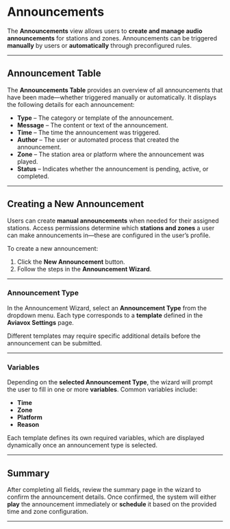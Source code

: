 # Announcements

The **Announcements** view allows users to **create and manage audio announcements** for stations and zones.
Announcements can be triggered **manually** by users or **automatically** through preconfigured rules.

---

## Announcement Table

The **Announcements Table** provides an overview of all announcements that have been made—whether triggered manually or automatically.
It displays the following details for each announcement:

* **Type** – The category or template of the announcement.
* **Message** – The content or text of the announcement.
* **Time** – The time the announcement was triggered.
* **Author** – The user or automated process that created the announcement.
* **Zone** – The station area or platform where the announcement was played.
* **Status** – Indicates whether the announcement is pending, active, or completed.

---

## Creating a New Announcement

Users can create **manual announcements** when needed for their assigned stations.
Access permissions determine which **stations and zones** a user can make announcements in—these are configured in the user’s profile.

To create a new announcement:

1. Click the **New Announcement** button.
2. Follow the steps in the **Announcement Wizard**.

---

### Announcement Type

In the Announcement Wizard, select an **Announcement Type** from the dropdown menu.
Each type corresponds to a **template** defined in the **Aviavox Settings** page.

Different templates may require specific additional details before the announcement can be submitted.

---

### Variables

Depending on the **selected Announcement Type**, the wizard will prompt the user to fill in one or more **variables**.
Common variables include:

* **Time**
* **Zone**
* **Platform**
* **Reason**

Each template defines its own required variables, which are displayed dynamically once an announcement type is selected.

---

## Summary

After completing all fields, review the summary page in the wizard to confirm the announcement details.
Once confirmed, the system will either **play** the announcement immediately or **schedule** it based on the provided time and zone configuration.

---

